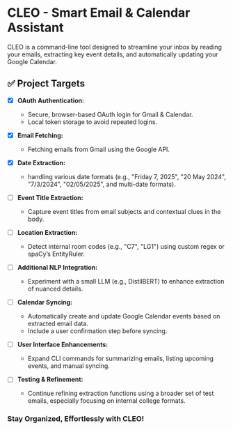 # CLEO - Smart Email & Calendar Assistant

CLEO is a command-line tool designed to streamline your inbox by reading your emails, extracting key event details, and automatically updating your Google Calendar. 

## ✅ Project Targets

- [x] **OAuth Authentication:**  
  - Secure, browser-based OAuth login for Gmail & Calendar.
  - Local token storage to avoid repeated logins.

- [x] **Email Fetching:**  
  - Fetching emails from Gmail using the Google API.

- [x] **Date Extraction:**  
  - handling various date formats (e.g., "Friday 7, 2025", "20 May 2024", "7/3/2024", "02/05/2025", and multi-date formats).

- [ ] **Event Title Extraction:**  
  - Capture event titles from email subjects and contextual clues in the body.

- [ ] **Location Extraction:**  
  - Detect internal room codes (e.g., "C7", "LG1") using custom regex or spaCy’s EntityRuler.

- [ ] **Additional NLP Integration:**  
  - Experiment with a small LLM (e.g., DistilBERT) to enhance extraction of nuanced details.

- [ ] **Calendar Syncing:**  
  - Automatically create and update Google Calendar events based on extracted email data.
  - Include a user confirmation step before syncing.

- [ ] **User Interface Enhancements:**  
  - Expand CLI commands for summarizing emails, listing upcoming events, and manual syncing.

- [ ] **Testing & Refinement:**  
  - Continue refining extraction functions using a broader set of test emails, especially focusing on internal college formats.

### Stay Organized, Effortlessly with CLEO! 